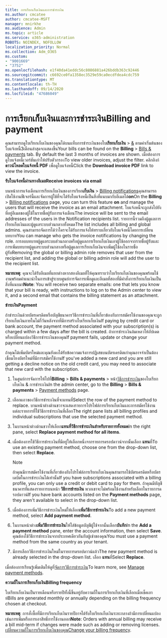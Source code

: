 ```yaml
---
title: การเรียกเก็บเงินและการชำระเงิน
ms.author: cmcatee
author: cmcatee-MSFT
manager: mnirkhe
ms.audience: Admin
ms.topic: article
ms.service: o365-administration
ROBOTS: NOINDEX, NOFOLLOW
localization_priority: Normal
ms.collection: Adm_O365
ms.custom:
- "9001669"
- "3752"
ms.openlocfilehash: e1f40da41eddc56c8086881a426bddb363c92446
ms.sourcegitcommit: c6692ce0fa1358ec3529e59ca0ecdfdea4cdc759
ms.translationtype: MT
ms.contentlocale: th-TH
ms.lasthandoff: 09/14/2020
ms.locfileid: "47686049"
---
```

# <a name="billing-and-payment"></a><span data-ttu-id="6f884-102">การเรียกเก็บเงินและการชำระเงิน</span><span class="sxs-lookup"><span data-stu-id="6f884-102">Billing and payment</span></span>

<span data-ttu-id="6f884-103">คุณสามารถดูใบเรียกเก็บเงินของคุณได้บนแท็บการชำระเงินของใบ**เรียกเก็บเงิน**  >  [&](https://go.microsoft.com/fwlink/p/?linkid=848039)  ตามค่าเริ่มต้นของใบแจ้งหนี้3เดือนล่าสุดจะแสดงขึ้น</span><span class="sxs-lookup"><span data-stu-id="6f884-103">Your bills can be found on the **Billing** > [Bills & payments](https://go.microsoft.com/fwlink/p/?linkid=848039) tab.  By default the last 3 months of invoices are shown.</span></span>  <span data-ttu-id="6f884-104">เมื่อต้องการดูใบแจ้งหนี้เวอร์ชันเก่าให้ปรับตัวกรอง</span><span class="sxs-lookup"><span data-stu-id="6f884-104">To view older invoices, adjust the filter.</span></span>  <span data-ttu-id="6f884-105">คลิกลิงก์ **ดาวน์โหลดใบแจ้งหนี้ PDF** เพื่อดูใบแจ้งหนี้</span><span class="sxs-lookup"><span data-stu-id="6f884-105">Click the **Download invoice PDF** link to view the invoice.</span></span>

<span data-ttu-id="6f884-106">**รับใบแจ้งหนี้ผ่านทางอีเมล**</span><span class="sxs-lookup"><span data-stu-id="6f884-106">**Receive invoices via email**</span></span>

<span data-ttu-id="6f884-107">บนหน้าการแจ้งเตือนการเรียกเก็บเงินของการเรียก**เก็บเงิน**  >  [Billing notifications](https://go.microsoft.com/fwlink/p/?linkid=853212)คุณสามารถเปิดใช้งานฟีเจอร์นี้และจัดการผู้ใช้ที่จะได้รับใบแจ้งหนี้เป็นสิ่งที่แนบมากับอีเมลได้**on**</span><span class="sxs-lookup"><span data-stu-id="6f884-107">On the **Billing** > [Billing notifications](https://go.microsoft.com/fwlink/p/?linkid=853212) page, you can turn this feature **on** and manage the users that will receive the invoice as an email attachment.</span></span> <span data-ttu-id="6f884-108">ใบแจ้งหนี้จะถูกส่งไปยังที่อยู่อีเมลของผู้ใช้ในรายชื่อผู้รับการแจ้งเตือน</span><span class="sxs-lookup"><span data-stu-id="6f884-108">The invoice will be sent to the email addresses of the users in the Notification recipients list.</span></span> <span data-ttu-id="6f884-109">รายการนี้รวมถึงผู้ดูแลการเรียกเก็บเงินและผู้ดูแลระบบส่วนกลางทั้งหมด</span><span class="sxs-lookup"><span data-stu-id="6f884-109">The list includes all billing and global admins.</span></span>  <span data-ttu-id="6f884-110">คุณสามารถจัดการได้ว่าใครจะได้รับการแจ้งให้ทราบเกี่ยวกับใบแจ้งหนี้โดยการเปลี่ยนบทบาท</span><span class="sxs-lookup"><span data-stu-id="6f884-110">You can manage who gets the invoice notifications by changing the role.</span></span>  <span data-ttu-id="6f884-111">การลบบทบาทผู้ดูแลระบบส่วนกลางหรือผู้ดูแลการเรียกเก็บเงินเอาผู้ใช้ออกจากรายชื่อผู้รับและการเพิ่มบทบาทผู้ดูแลระบบส่วนกลางหรือผู้ดูแลการเรียกเก็บเงินจะเพิ่มผู้ใช้ลงในรายชื่อผู้รับ</span><span class="sxs-lookup"><span data-stu-id="6f884-111">Removing the global or billing admin role removes that user from the recipient list, and adding the global or billing admin role will add the user to the recipient list.</span></span>

<span data-ttu-id="6f884-112">**หมายเหตุ**: คุณจะได้รับอีเมลที่แยกต่างหากสองอีเมลที่ให้คุณทราบว่าใบเรียกเก็บเงินของคุณพร้อมใช้งานพร้อมคำแนะนำในการเข้าสู่ระบบศูนย์การจัดการเพื่อดูและอีเมลที่สองที่มีคำสั่งการเรียกเก็บเงินเป็นสิ่งที่แนบมา</span><span class="sxs-lookup"><span data-stu-id="6f884-112">**Note**: You will receive two separate emails: one that lets you know that your bill is ready, with instructions to log on to the Admin center to view it, and a second email that contains the billing statement as an attachment.</span></span>

<span data-ttu-id="6f884-113">**ชำระเงิน**</span><span class="sxs-lookup"><span data-stu-id="6f884-113">**Payment**</span></span>

<span data-ttu-id="6f884-114">ถ้าชำระเงินด้วยบัตรเครดิตหรือบัญชีธนาคารวิธีการชำระเงินที่เกี่ยวข้องกับการสมัครใช้งานของคุณจะถูกเรียกเก็บเงินภายในไม่กี่วันหลังจากที่มีการสร้างใบเรียกเก็บเงิน</span><span class="sxs-lookup"><span data-stu-id="6f884-114">If paying by credit card or bank account, the payment method associated with your subscription(s) is charged within a few days after the bill is created.</span></span> <span data-ttu-id="6f884-115">ถ้าการชำระเงินล้มเหลวให้อัปเดตหรือเปลี่ยนแปลงวิธีการชำระเงินของคุณ</span><span class="sxs-lookup"><span data-stu-id="6f884-115">If payment fails, update or change your payment method.</span></span>

<span data-ttu-id="6f884-116">ถ้าคุณได้เพิ่มบัตรใหม่และคุณยังคงได้รับข้อความแจ้งการปฏิเสธบนบัตรเครดิตเก่าคุณอาจจำเป็นต้องเชื่อมโยงบัตรใหม่ที่มีการสมัครใช้งาน</span><span class="sxs-lookup"><span data-stu-id="6f884-116">If you've added a new card and you are still getting a decline notice on the old credit card, you may need to associate that new card with the subscription.</span></span>

1. <span data-ttu-id="6f884-117">ในศูนย์การจัดการให้ไปที่**Billing**  >  **Bills & payments**  >  หน้า[วิธีการชำระเงิน](https://go.microsoft.com/fwlink/p/?linkid=2018806)ของใบเรียกเก็บเงิน & การชำระเงิน</span><span class="sxs-lookup"><span data-stu-id="6f884-117">In the admin center, go to the **Billing** > **Bills & payments** > [Payment methods](https://go.microsoft.com/fwlink/p/?linkid=2018806) page.</span></span>

2. <span data-ttu-id="6f884-118">เลือกแถวของวิธีการชำระเงินที่จะแทนที่</span><span class="sxs-lookup"><span data-stu-id="6f884-118">Select the row of the payment method to replace.</span></span> <span data-ttu-id="6f884-119">บานหน้าต่างด้านขวาจะแสดงรายการโปรไฟล์การเรียกเก็บเงินและการสมัครใช้งานแต่ละรายการที่ใช้วิธีการชำระเงินที่เลือก</span><span class="sxs-lookup"><span data-stu-id="6f884-119">The right pane lists all billing profiles and individual subscriptions that use the selected payment method.</span></span>

3. <span data-ttu-id="6f884-120">ในบานหน้าต่างด้านขวาให้เลือก**แทนที่วิธีการชำระเงินสำหรับรายการทั้งหมด**</span><span class="sxs-lookup"><span data-stu-id="6f884-120">In the right pane, select **Replace payment method for all items**.</span></span>

4. <span data-ttu-id="6f884-121">เมื่อต้องการใช้วิธีการชำระเงินที่มีอยู่ให้เลือกหนึ่งจากรายการดรอปดาวน์จากนั้นเลือก **แทน**ที่</span><span class="sxs-lookup"><span data-stu-id="6f884-121">To use an existing payment method, choose one from the drop-down list, then select **Replace**.</span></span>

    > [!NOTE]
    > <span data-ttu-id="6f884-122">ถ้าคุณมีการสมัครใช้งานที่เกี่ยวข้องกับโปรไฟล์การเรียกเก็บเงินคุณสามารถใช้บัตรเครดิตหรือบัตรเดบิตในการชำระเงินได้เท่านั้น</span><span class="sxs-lookup"><span data-stu-id="6f884-122">If you have subscriptions associated with a billing profile, you can only use a credit or debit card to pay for them.</span></span> <span data-ttu-id="6f884-123">ถ้าคุณมีบัญชีธนาคารที่แสดงรายการบนหน้า **วิธีการชำระเงิน** พวกเขาจะไม่พร้อมใช้งานสำหรับเลือกในรายการดรอปดาวน์</span><span class="sxs-lookup"><span data-stu-id="6f884-123">If you have bank accounts listed on the **Payment methods** page, they aren't available to select in the drop-down list.</span></span>

5. <span data-ttu-id="6f884-124">เมื่อต้องการเพิ่มวิธีการชำระเงินใหม่ให้เลือก**เพิ่มวิธีการชำระเงิน**</span><span class="sxs-lookup"><span data-stu-id="6f884-124">To add a new payment method, select **Add payment method**.</span></span>

6. <span data-ttu-id="6f884-125">ในบานหน้าต่าง**เพิ่มวิธีการชำระเงิน**ให้ใส่ข้อมูลบัญชีผู้ใช้จากนั้นเลือก**บันทึก**</span><span class="sxs-lookup"><span data-stu-id="6f884-125">In the **Add a payment method** pane, enter the account information, then select **Save**.</span></span> <span data-ttu-id="6f884-126">คุณต้องใช้วิธีการชำระเงินจากประเทศเดียวกันกับผู้เช่าของคุณ</span><span class="sxs-lookup"><span data-stu-id="6f884-126">You must use a payment method from the same country as your tenant.</span></span>

7. <span data-ttu-id="6f884-127">มีการเลือกวิธีการชำระเงินใหม่ในรายการดรอปดาวน์แล้ว</span><span class="sxs-lookup"><span data-stu-id="6f884-127">The new payment method is already selected in the drop-down list.</span></span> <span data-ttu-id="6f884-128">เลือก **แทน**ที่</span><span class="sxs-lookup"><span data-stu-id="6f884-128">Select **Replace**.</span></span>

<span data-ttu-id="6f884-129">เมื่อต้องการเรียนรู้เพิ่มเติมให้ดูที่[จัดการวิธีการชำระเงิน](https://docs.microsoft.com/microsoft-365/commerce/billing-and-payments/manage-payment-methods)</span><span class="sxs-lookup"><span data-stu-id="6f884-129">To learn more, see [Manage payment methods](https://docs.microsoft.com/microsoft-365/commerce/billing-and-payments/manage-payment-methods).</span></span>

<span data-ttu-id="6f884-130">**ความถี่ในการเรียกเก็บเงิน**</span><span class="sxs-lookup"><span data-stu-id="6f884-130">**Billing frequency**</span></span>

<span data-ttu-id="6f884-131">ใบเรียกเก็บเงินเป็นรายเดือนหรือรายปีทั้งนี้ขึ้นอยู่กับความถี่ในการเรียกเก็บเงินที่เลือกเมื่อเช็คเอาท์</span><span class="sxs-lookup"><span data-stu-id="6f884-131">Bills are generated monthly or annually depending on the billing frequency chosen at checkout.</span></span>  

<span data-ttu-id="6f884-132">**หมายเหตุ**: การสั่งซื้อที่มีการเรียกเก็บเงินรายปีอาจได้รับใบเรียกเก็บเงินระยะกลางถ้ามีการเปลี่ยนแปลงเช่นการเพิ่มหรือการเอาสิทธิ์การใช้งานออก</span><span class="sxs-lookup"><span data-stu-id="6f884-132">**Note**: Orders with annual billing may receive a bill mid-term if changes were made such as adding or removing licenses.</span></span> <span data-ttu-id="6f884-133">[เปลี่ยนความถี่ในการเรียกเก็บเงินของคุณ](https://docs.microsoft.com/microsoft-365/commerce/billing-and-payments/change-payment-frequency)</span><span class="sxs-lookup"><span data-stu-id="6f884-133">[Change your billing frequency](https://docs.microsoft.com/microsoft-365/commerce/billing-and-payments/change-payment-frequency).</span></span>
